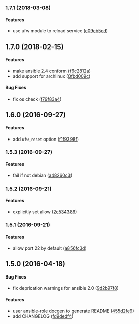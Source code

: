<a name="1.7.1"></a>
### 1.7.1 (2018-03-08)


#### Features

*   use ufw module to reload service ([c09cb5cd](https://github.com/weareinteractive/ansible-ufw/commit/c09cb5cdb1d88e7734149314517e0b42961b67db))



<a name="1.7.0"></a>
## 1.7.0 (2018-02-15)


#### Features

*   make ansible 2.4 conform ([f6c2812a](https://github.com/weareinteractive/ansible-ufw/commit/f6c2812a62c0969e5398667c9b9d2c9569e919f1))
*   add support for archlinux ([0fbd009c](https://github.com/weareinteractive/ansible-ufw/commit/0fbd009c933ae036c27d97c6034129d5ced24854))

#### Bug Fixes

*   fix os check ([f79f83a4](https://github.com/weareinteractive/ansible-ufw/commit/f79f83a4b22cf57dde07cd8dc44ff4c4ba3fcbe0))



<a name="1.6.0"></a>
## 1.6.0 (2016-09-27)


#### Features

*   add `ufw_reset` option ([f1f9398f](https://github.com/weareinteractive/ansible-ufw/commit/f1f9398f14450fecdfce447745784046d86ee2be))



<a name="1.5.3"></a>
### 1.5.3 (2016-09-27)


#### Features

*   fail if not debian ([a48260c3](https://github.com/weareinteractive/ansible-ufw/commit/a48260c32176585b977e5e8b307b9e859e67cdc1))



<a name="1.5.2"></a>
### 1.5.2 (2016-09-21)


#### Features

*   explicitly set allow ([2c534386](https://github.com/weareinteractive/ansible-ufw/commit/2c534386a0796d6cce368787d6f373844d2f87a5))



<a name="1.5.1"></a>
### 1.5.1 (2016-09-21)


#### Features

*   allow port 22 by default ([a856fc3d](https://github.com/weareinteractive/ansible-ufw/commit/a856fc3d2327764995cad8d428744e4f66f63da2))



<a name="1.5.0"></a>
## 1.5.0 (2016-04-18)


#### Bug Fixes

*   fix deprication warnings for ansible 2.0 ([9d2b97f8](https://github.com/weareinteractive/ansible-ufw/commit/9d2b97f8a687d402d607c0f80ef10f2073bd1591))

#### Features

*   user ansible-role docgen to generate README ([455d2fe9](https://github.com/weareinteractive/ansible-ufw/commit/455d2fe98e313fd279ce59dda6822178e3a1845e))
*   add CHANGELOG ([fd9dedf4](https://github.com/weareinteractive/ansible-ufw/commit/fd9dedf4eb9561f90b29404d025e3b7717cbb93e))



